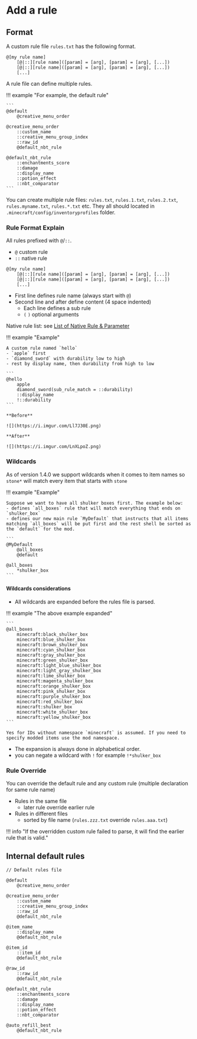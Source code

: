 # Add a rule

## Format

A custom rule file `rules.txt` has the following format.

```
@[my rule name]
    [@|::][rule name]([param] = [arg], [param] = [arg], [...])
    [@|::][rule name]([param] = [arg], [param] = [arg], [...])
    [...]
```

A rule file can define multiple rules.

!!! example "For example, the default rule"

    ```
    @default
        @creative_menu_order

    @creative_menu_order
        ::custom_name
        ::creative_menu_group_index
        ::raw_id
        @default_nbt_rule

    @default_nbt_rule
        ::enchantments_score
        ::damage
        ::display_name
        ::potion_effect
        ::nbt_comparator
    ```

You can create multiple rule files: `rules.txt`, `rules.1.txt`, `rules.2.txt`, `rules.myname.txt`, `rules.*.txt` etc. They all should located in `.minecraft/config/inventoryprofiles` folder.

### Rule Format Explain

All rules prefixed with `@`/`::`. 
- `@` custom rule
- `::` native rule

```
@[my rule name]
    [@|::][rule name]([param] = [arg], [param] = [arg], [...])
    [@|::][rule name]([param] = [arg], [param] = [arg], [...])
    [...]
```

- First line defines rule name (always start with `@`)
- Second line and after define content (4 space indented)
    - Each line defines a sub rule
    - `(` `)` optional arguments

Native rule list: see [List of Native Rule & Parameter](natives)

!!! example "Example"

    A custom rule named `hello`
    - `apple` first
    - `diamond_sword` with durability low to high
    - rest by display name, then durability from high to low

    ```
    @hello
        apple
        diamond_sword(sub_rule_match = ::durability)
        ::display_name
        !::durability
    ```

    **Before**

    ![](https://i.imgur.com/Ll7J30E.png)

    **After**

    ![](https://i.imgur.com/LnXLpoZ.png)

### Wildcards

As of version 1.4.0 we support wildcards when it comes to item names so `stone*` will match every item that starts with `stone`

!!! example "Example"
    
    Suppose we want to have all shulker boxes first. The example below:
    - defines `all_boxes` rule that will match everything that ends on `shulker_box`
    - defines our new main rule `MyDefault` that instructs that all items matching `all_boxes` will be put first and the rest shell be sorted as the `default` for the mod. 

    ```
    @MyDefault
        @all_boxes
        @default

    @all_boxes
        *shulker_box
    ```

#### Wildcards considerations

* All wildcards are expanded before the rules file is parsed.

!!! example "The above example expanded"

    ```
    @all_boxes
        minecraft:black_shulker_box
        minecraft:blue_shulker_box
        minecraft:brown_shulker_box
        minecraft:cyan_shulker_box
        minecraft:gray_shulker_box
        minecraft:green_shulker_box
        minecraft:light_blue_shulker_box
        minecraft:light_gray_shulker_box
        minecraft:lime_shulker_box
        minecraft:magenta_shulker_box
        minecraft:orange_shulker_box
        minecraft:pink_shulker_box
        minecraft:purple_shulker_box
        minecraft:red_shulker_box
        minecraft:shulker_box
        minecraft:white_shulker_box
        minecraft:yellow_shulker_box
    ```

    Yes for IDs without namespace `minecraft` is assumed. If you need to specify modded items use the mod namespace. 

* The expansion is always done in alphabetical order.
* you can negate a wildcard with `!` for example `!*shulker_box` 

### Rule Override

You can override the default rule and any custom rule (multiple declaration for same rule name)
- Rules in the same file
    - later rule override earlier rule
- Rules in different files
    - sorted by file name (`rules.zzz.txt` override `rules.aaa.txt`)

!!! info "If the overridden custom rule failed to parse, it will find the earlier rule that is valid."

## Internal default rules

```
// Default rules file

@default
    @creative_menu_order

@creative_menu_order
    ::custom_name
    ::creative_menu_group_index
    ::raw_id
    @default_nbt_rule

@item_name
    ::display_name
    @default_nbt_rule

@item_id
    ::item_id
    @default_nbt_rule

@raw_id
    ::raw_id
    @default_nbt_rule

@default_nbt_rule
    ::enchantments_score
    ::damage
    ::display_name
    ::potion_effect
    ::nbt_comparator

@auto_refill_best
    @default_nbt_rule
```
